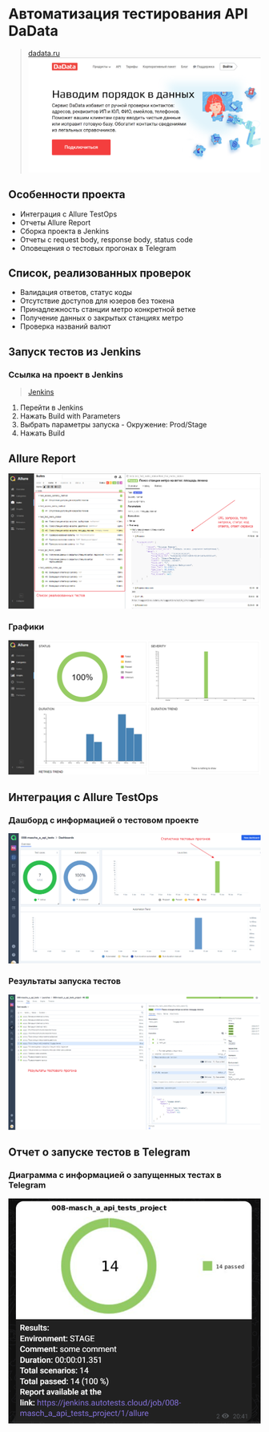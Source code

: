﻿# Автоматизация тестирования API DaData
> <a target="_blank" href="https://dadata.ru/">dadata.ru</a>
>![main page screenshot](utils/pictures/dadata_api.png)

## Особенности проекта
* Интеграция с Allure TestOps
* Отчеты Allure Report
* Сборка проекта в Jenkins
* Отчеты с request body, response body, status code
* Оповещения о тестовых прогонах в Telegram

> 
## Список, реализованных проверок
* Валидация ответов, статус коды
* Отсутствие доступов для юзеров без токена
* Принадлежность станции метро конкретной ветке
* Получение данных о закрытых станциях метро
* Проверка названий валют

## Запуск тестов из Jenkins
### Ссылка на проект в Jenkins
> <a target="_blank" href="https://jenkins.autotests.cloud/job/008-masch_a_api_tests_project/">Jenkins</a>
> 
1. Перейти в Jenkins
2. Нажать Build with Parameters
3. Выбрать параметры запуска - Окружение: Prod/Stage
4. Нажать Build

## Allure Report
![img.png](utils/pictures/allure-1.png)

### Графики
![img.png](utils/pictures/allure-2.png)

## Интеграция с Allure TestOps
### Дашборд с информацией о тестовом проекте
![img.png](utils/pictures/testops-1.png)
### Результаты запуска тестов
![img.png](utils/pictures/testops-2.png)

## Отчет о запуске тестов в Telegram
### Диаграмма с информацией о запущенных тестах в Telegram
![img.png](utils/pictures/telegram.png)








